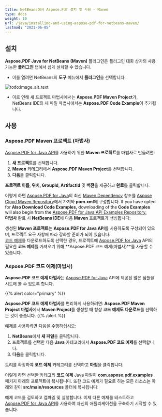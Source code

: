 ```yaml
---
title: NetBeans에서 Aspose.Pdf 설치 및 사용 - Maven
type: docs
weight: 10
url: /java/installing-and-using-aspose-pdf-for-netbeans-maven/
lastmod: "2021-06-05"
---
```


## 설치

**Aspose.PDF Java for NetBeans (Maven)** 플러그인은 플러그인 대화 상자의 사용 가능한 **플러그인** 탭에서 쉽게 설치할 수 있습니다.

- 이를 열려면 NetBeans의 **도구** 메뉴에서 **플러그인**을 선택합니다.

![todo:image_alt_text](installing-and-using-aspose-pdf-for-netbeans-maven_1.png)

- 이로 인해 새 프로젝트 마법사에서는 **Aspose.PDF Maven Project**가, NetBeans IDE의 새 파일 마법사에서는 **Aspose.PDF Code Example**이 추가됩니다.

## 사용

### Aspose.PDF Maven 프로젝트 (마법사)

[Aspose.PDF for Java API](http://www.aspose.com/java/pdf-component.aspx)를 사용하기 위한 **Maven 프로젝트**를 마법사로 만들려면:

1. **새 프로젝트**를 선택합니다.
2. **Maven** 카테고리에서 **Aspose.PDF Maven Project**를 선택합니다.
3. **다음**을 클릭합니다.

**프로젝트 이름, 위치, GroupId, ArtifactId** 및 **버전**을 제공하고 **완료**를 클릭합니다.

이렇게 하면 [Aspose.PDF for Java](http://www.aspose.com/java/pdf-component.aspx)의 최신 [Maven Dependency](http://maven.aspose.com/repository/ext-release-local/com/aspose/aspose-pdf/) 참조를 [Aspose Cloud Maven Repository](https://repository.aspose.com/webapp/#/artifacts/browse/tree/General/repo)에서 가져와 **pom.xml**에 구성합니다.
 If you have opted for **Also Download Code Examples,** downloading of the **Code Examples** will also begin from the [Aspose.PDF for Java API Examples Repository. ](https://github.com/aspose-pdf/Aspose.PDF-for-Java/tree/master/Examples)  
**마법사** 완료 시 **NetBeans IDE**에 다음 **Maven** 프로젝트가 생성됩니다:

생성된 **Maven 프로젝트**는 **Aspose.PDF for Java API**를 사용하도록 구성되어 있으며, 프로젝트 요구 사항에 따라 강화할 준비가 되어 있습니다.  
[코드 예제](https://github.com/aspose-pdf/Aspose.PDF-for-Java/tree/master/Examples)를 다운로드하도록 선택한 경우, 프로젝트에 [Aspose.PDF for Java](http://www.aspose.com/java/pdf-component.aspx) API의 필요한 **코드 예제**를 가져오기 위해 **Aspose.PDF 코드 예제(마법사)**를 사용할 수 있습니다.

### Aspose.PDF 코드 예제(마법사)

**Aspose.PDF 코드 예제 마법사**는 [Aspose.PDF for Java](http://www.aspose.com/java/pdf-component.aspx) API에 제공된 많은 샘플을 시도해 볼 수 있도록 합니다.

{{% alert color="primary" %}}

**Aspose.PDF 코드 예제 마법사**를 편리하게 사용하려면: **Aspose.PDF Maven Project** **마법사**에서 **Maven Project**를 생성할 때 항상 **코드 예제도 다운로드**를 선택하는 것이 좋습니다.
{{% /alert %}}

예제를 사용하려면 다음을 수행하십시오:

1. **NetBeans**에서 **새 파일**을 클릭합니다.
2. 프로젝트를 선택한 다음 **Java** 카테고리에서 **Aspose.PDF 코드 예제**를 선택합니다.
3. **다음**을 클릭합니다.

트리를 확장하여 **코드 예제** 카테고리를 선택하고 **마침**을 클릭합니다.

이렇게 하면 선택한 카테고리 **코드 예제** Java 파일이 **com.aspose.pdf.examples** 패키지 아래의 프로젝트에 복사됩니다. 또한 코드 예제가 필요로 하는 모든 리소스는 아래와 같이 **src/main/resources** 폴더에 복사됩니다:

예제 코드를 검토하고 컴파일 및 실행합니다.
이제 다른 예제를 테스트하고 [Aspose.PDF for Java API](http://www.aspose.com/java/pdf-component.aspx)를 사용하여 자신의 애플리케이션을 구축하기 시작할 수 있습니다.